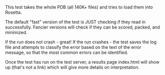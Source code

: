This test takes the whole PDB (all 140K+ files) and tries to load them into Rosetta.

The default "fast" version of the test is JUST checking if they read in successfully.  Fancier versions will check if they can be scored, packed, and minimized.

If the run does not crash - great!  If the run crashes - the test saves the log file and attempts to classify the error based on the text of the error message, so that the most common errors can be identified.  

Once the test has run on the test server, a results page index.html will show up (that's not a link) which will give more details on interpretation.
